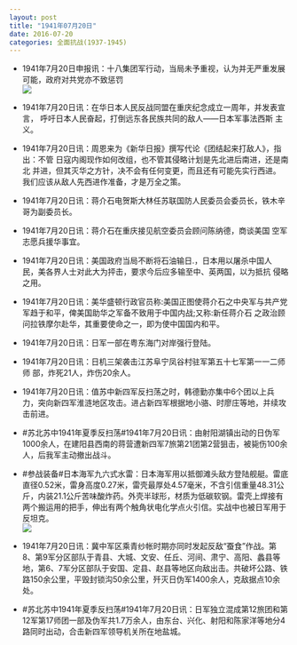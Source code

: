 ```yaml
---
layout: post
title: "1941年07月20日"
date: 2016-07-20
categories: 全面抗战(1937-1945)
---
```


<meta name="referrer" content="no-referrer" />

- 1941年7月20日申报讯：十八集团军行动，当局未予重视，认为并无严重发展可能，政府对共党亦不致惩罚 <br/><img src="https://ww4.sinaimg.cn/large/aca367d8jw1f60rp01fi0j205x0owgp4.jpg" />

- 1941年7月20日讯：在华日本人民反战同盟在重庆纪念成立一周年，并发表宣言， 呼吁日本人民奋起，打倒远东各民族共同的敌人——日本军事法西斯 主义。 

- 1941年7月20日讯：周恩来为《新华日报》撰写代论《团结起来打敌人》，指出：不管 日寇内阁现作如何改组，也不管其侵略计划是先北进后南进，还是南北 并进，但其灭华之方针，决不会有任何变更，而且还有可能先实行西进。 我们应该从敌人先西进作准备，才是万全之策。 

- 1941年7月20日讯：蒋介石电贺斯大林任苏联国防人民委员会委员长，铁木辛哥为副委员长。 

- 1941年7月20日讯：蒋介石在重庆接见航空委员会顾问陈纳德，商谈美国 空军志愿兵援华事宜。 

- 1941年7月20日讯：美国政府当局不断将石油输日.，日本用以屠杀中国人 民，美各界人士对此大为抨击，要求今后应多输至中、英两国，以为抵抗 侵略之用。 

- 1941年7月20日讯：美华盛顿行政官员称:美国正图使蒋介石之中央军与共产党 军趋于和平，俾美国助华之军备不致用于中国内战;又称:新任蒋介石 之政治顾问拉铁摩尔赴华，其重要使命之一，即为使中国国内和平。 

- 1941年7月20日讯：日军一部在粤东海门对岸强行登陆。 

- 1941年7月20日讯：日机三架袭击江苏阜宁凤谷村驻军第五十七军第一一二师师 部，炸死21人，炸伤20余人。 

- 1941年7月20日讯：值苏中新四军反扫荡之时，韩德勤亦集中6个团以上兵力，突向新四军淮涟地区攻击。进占新四军根据地小骆、时廖庄等地，并续攻击前进。 

- #苏北苏中1941年夏季反扫荡#1941年7月20日讯：由射阳湖镇出动的日伪军1000余人，在建阳县西南的蒋营遭新四军7旅第21团第2营狙击，被毙伤100余人，后我军主动撤出战斗。 

- #参战装备#日本海军九六式水雷：日本海军用以抵御滩头敌方登陆舰艇。雷底直径0.52米，雷身高度0.27米，雷壳最厚处4.57毫米，不含引信重量48.31公斤，内装21.1公斤苦味酸炸药。外壳半球形，材质为低碳软钢。雷壳上焊接有两个搬运用的把手，伸出有两个触角状电化学点火引信。实战中也被日军用于反坦克。 <br/><img src="https://ww1.sinaimg.cn/large/aca367d8jw1f6055cl384j208o0f0gnz.jpg" />

- 1941年7月20日讯：冀中军区乘青纱帐时期亦同时发起反敌“蚕食”作战。第8、第9军分区部队于青县、大城、文安、任丘、河间、肃宁、高阳、蠡县等地，第6、7军分区部队于安国、定县、赵县等地区向敌出击。共破坏公路、铁路150余公里，平毁封锁沟50余公里，歼灭日伪军1400余人，克敌据点10余处。 

- #苏北苏中1941年夏季反扫荡#1941年7月20日讯：日军独立混成第12旅团和第12军第17师团一部及伪军共1.7万余人，由东台、兴化、射阳和陈家洋等地分4路同时出动，合击新四军领导机关所在地盐城。 


